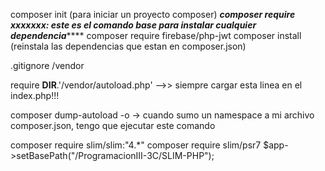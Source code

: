 composer init (para iniciar un proyecto composer)
	*********composer require xxxxxxx: este es el comando base para instalar cualquier dependencia*************
composer require firebase/php-jwt
composer install (reinstala las dependencias que estan en composer.json)

.gitignore /vendor

require __DIR__.'/vendor/autoload.php' -->> siempre cargar esta linea en el index.php!!!

composer dump-autoload -o -> cuando sumo un namespace a mi archivo composer.json, tengo que ejecutar este comando

composer require slim/slim:"4.*"
composer require slim/psr7
$app->setBasePath("/ProgramacionIII-3C/SLIM-PHP");